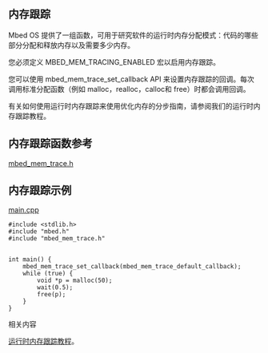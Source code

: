 ## 内存跟踪

Mbed OS 提供了一组函数，可用于研究软件的运行时内存分配模式：代码的哪些部分分配和释放内存以及需要多少内存。

您必须定义 MBED_MEM_TRACING_ENABLED 宏以启用内存跟踪。

您可以使用 mbed_mem_trace_set_callback API 来设置内存跟踪的回调。每次调用标准分配函数（例如 malloc，realloc，calloc和 free）时都会调用回调。

有关如何使用运行时内存跟踪来使用优化内存的分步指南，请参阅我们的运行时内存跟踪教程。

## 内存跟踪函数参考

[mbed_mem_trace.h](http://os.mbed.com/docs/v5.9/mbed-os-api-doxy/mbed__mem__trace_8h_source.html)

## 内存跟踪示例

[main.cpp](https://os.mbed.com/teams/mbed_example/code/memory_tracing_example/file/168ab14e6694/main.cpp)       
```
#include <stdlib.h>
#include "mbed.h"
#include "mbed_mem_trace.h"
 
 
int main() {
    mbed_mem_trace_set_callback(mbed_mem_trace_default_callback);
    while (true) {
        void *p = malloc(50);
        wait(0.5);
        free(p);
    }
}
``` 
相关内容

[运行时内存跟踪教程](https://os.mbed.com/docs/v5.9/tutorials/optimizing.html#runtime-memory-tracing)。